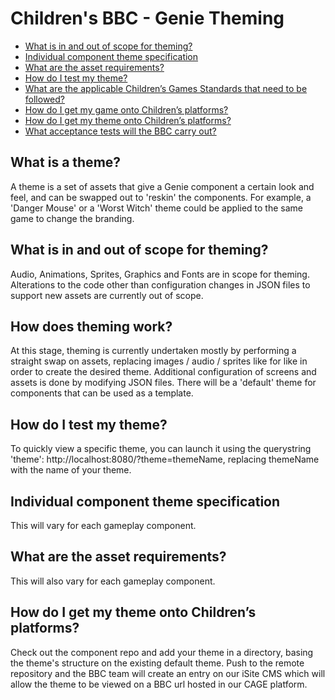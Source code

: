 # Children's BBC - Genie Theming

* [What is in and out of scope for theming?](#what-is-in-and-out-of-scope-for-theming)
* [Individual component theme specification](#individual-component-theme-specification)
* [What are the asset requirements?](#what-are-the-asset-requirements)
* [How do I test my theme?](#how-do-i-test-my-theme)
* [What are the applicable Children’s Games Standards that need to be followed?](#what-are-the-applicable-children’s-games-standards-that-need-to-be-followed)
* [How do I get my game onto Children’s platforms?](#how-do-i-get-my-game-onto-children’s-platforms)
* [How do I get my theme onto Children’s platforms?](#how-do-i-get-my-theme-onto-children’s-platforms)
* [What acceptance tests will the BBC carry out?](#what-acceptance-tests-will-the-bbc-carry-out)

## What is a theme?

A theme is a set of assets that give a Genie component a certain look and feel, and can be swapped out to 'reskin' the components. For example, a 'Danger Mouse' or a 'Worst Witch' theme could be applied to the same game to change the branding.
 
## What is in and out of scope for theming?

Audio, Animations, Sprites, Graphics and Fonts are in scope for theming. Alterations to the code other than configuration changes in JSON files to support new assets are currently out of scope.

## How does theming work?

At this stage, theming is currently undertaken mostly by performing a straight swap on assets, replacing images / audio / sprites like for like in order to create the desired theme. Additional configuration of screens and assets is done by modifying JSON files. There will be a 'default' theme for components that can be used as a template.

## How do I test my theme?

To quickly view a specific theme, you can launch it using the querystring 'theme': http://localhost:8080/?theme=themeName, replacing themeName with the name of your theme.

## Individual component theme specification

This will vary for each gameplay component.

## What are the asset requirements?

This will also vary for each gameplay component.

## How do I get my theme onto Children’s platforms?

Check out the component repo and add your theme in a directory, basing the theme's structure on the existing default theme. Push to the remote repository and the BBC team will create an entry on our iSite CMS which will allow the theme to be viewed on a BBC url hosted in our CAGE platform.
